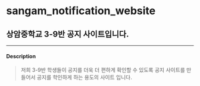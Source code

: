 # sangam_notification_website
## 상암중학교 3-9반 공지 사이트입니다.
* * *
#### Description
> 저희 3-9반 학생들이 공지를 더욱 더 편하게 확인할 수 있도록 공지 사이트를 만들어서 공지를 학인하게 하는 용도의 사이트 입니다.